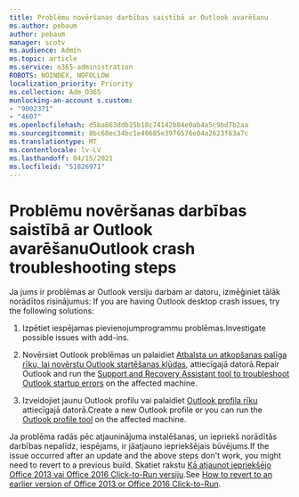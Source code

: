 ```yaml
---
title: Problēmu novēršanas darbības saistībā ar Outlook avarēšanu
ms.author: pebaum
author: pebaum
manager: scotv
ms.audience: Admin
ms.topic: article
ms.service: o365-administration
ROBOTS: NOINDEX, NOFOLLOW
localization_priority: Priority
ms.collection: Adm_O365
munlocking-an-account s.custom:
- "9002371"
- "4607"
ms.openlocfilehash: d5ba863ddb15b18c74142b84e0ab4a5c9bd7b2aa
ms.sourcegitcommit: 8bc60ec34bc1e40685e3976576e04a2623f63a7c
ms.translationtype: MT
ms.contentlocale: lv-LV
ms.lasthandoff: 04/15/2021
ms.locfileid: "51826971"
---
```

# <a name="outlook-crash-troubleshooting-steps"></a><span data-ttu-id="c5231-102">Problēmu novēršanas darbības saistībā ar Outlook avarēšanu</span><span class="sxs-lookup"><span data-stu-id="c5231-102">Outlook crash troubleshooting steps</span></span>

<span data-ttu-id="c5231-103">Ja jums ir problēmas ar Outlook versiju darbam ar datoru, izmēģiniet tālāk norādītos risinājumus: </span><span class="sxs-lookup"><span data-stu-id="c5231-103">If you are having Outlook desktop crash issues, try the following solutions:</span></span>

1. <span data-ttu-id="c5231-104">Izpētiet iespējamas pievienojumprogrammu problēmas.</span><span class="sxs-lookup"><span data-stu-id="c5231-104">Investigate possible issues with add-ins.</span></span>

2. <span data-ttu-id="c5231-105">Novērsiet Outlook problēmas un palaidiet [Atbalsta un atkopšanas palīga rīku, lai novērstu Outlook startēšanas kļūdas,](https://aka.ms/SaRA-OutlookWontStart) attiecīgajā datorā.</span><span class="sxs-lookup"><span data-stu-id="c5231-105">Repair Outlook and run the [Support and Recovery Assistant tool to troubleshoot Outlook startup errors](https://aka.ms/SaRA-OutlookWontStart) on the affected machine.</span></span>

3. <span data-ttu-id="c5231-106">Izveidojiet jaunu Outlook profilu vai palaidiet [Outlook profila rīku](https://aka.ms/SaRA-OutlookSetupProfile) attiecīgajā datorā.</span><span class="sxs-lookup"><span data-stu-id="c5231-106">Create a new Outlook profile or you can run the [Outlook profile tool](https://aka.ms/SaRA-OutlookSetupProfile) on the affected machine.</span></span>

<span data-ttu-id="c5231-107">Ja problēma radās pēc atjauninājuma instalēšanas, un iepriekš norādītās darbības nepalīdz, iespējams, ir jāatjauno iepriekšējais būvējums.</span><span class="sxs-lookup"><span data-stu-id="c5231-107">If the issue occurred after an update and the above steps don't work, you might need to revert to a previous build.</span></span> <span data-ttu-id="c5231-108">Skatiet rakstu [Kā atjaunot iepriekšējo Office 2013 vai Office 2016 Click-to-Run versiju](https://support.microsoft.com/help/2770432).</span><span class="sxs-lookup"><span data-stu-id="c5231-108">See [How to revert to an earlier version of Office 2013 or Office 2016 Click-to-Run](https://support.microsoft.com/help/2770432).</span></span>
